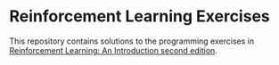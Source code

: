 # Reinforcement Learning Exercises
This repository contains solutions to the programming exercises in [Reinforcement Learning: An Introduction second edition](http://incompleteideas.net/book/RLbook2020.pdf).

